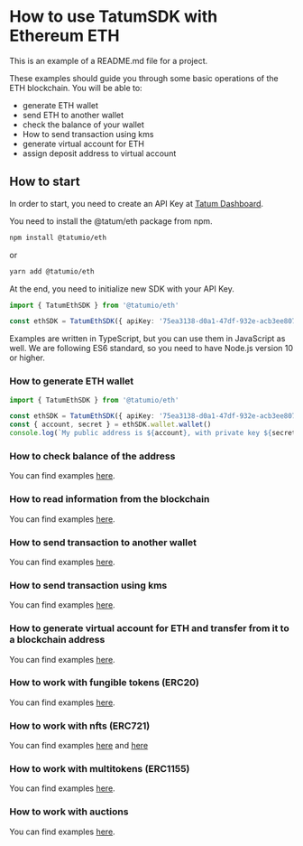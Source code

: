 # How to use TatumSDK with Ethereum ETH

This is an example of a README.md file for a project.

These examples should guide you through some basic operations of the ETH blockchain. You will be able to:

- generate ETH wallet
- send ETH to another wallet
- check the balance of your wallet
- How to send transaction using kms
- generate virtual account for ETH
- assign deposit address to virtual account

## How to start

In order to start, you need to create an API Key at [Tatum Dashboard](https://dashboard.tatum.io).

You need to install the @tatum/eth package from npm.

```bash
npm install @tatumio/eth
```

or

```bash
yarn add @tatumio/eth
```

At the end, you need to initialize new SDK with your API Key.

```typescript
import { TatumEthSDK } from '@tatumio/eth'

const ethSDK = TatumEthSDK({ apiKey: '75ea3138-d0a1-47df-932e-acb3ee807dab' })
```

Examples are written in TypeScript, but you can use them in JavaScript as well. We are following ES6 standard, so you
need to have Node.js version 10 or higher.

### How to generate ETH wallet

```typescript
import { TatumEthSDK } from '@tatumio/eth'

const ethSDK = TatumEthSDK({ apiKey: '75ea3138-d0a1-47df-932e-acb3ee807dab' })
const { account, secret } = ethSDK.wallet.wallet()
console.log(`My public address is ${account}, with private key ${secret}.`)
```

### How to check balance of the address

You can find examples [here](./src/app/eth.balance.example.ts).

### How to read information from the blockchain

You can find examples [here](./src/app/eth.blockchain.example.ts).

### How to send transaction to another wallet

You can find examples [here](./src/app/eth.tx.example.ts).

### How to send transaction using kms

You can find examples [here](./src/app/eth.kms.example.ts).

### How to generate virtual account for ETH and transfer from it to a blockchain address

You can find examples [here](./src/app/eth.virtualAccount.example.ts).

### How to work with fungible tokens (ERC20)

You can find examples [here](./src/app/eth.erc20.example.ts).

### How to work with nfts (ERC721)

You can find examples [here](./src/app/eth.nft.example.ts) and [here](./src/app/eth.nft.express.mint.example.ts)

### How to work with multitokens (ERC1155)

You can find examples [here](./src/app/eth.multitoken.example.ts).

### How to work with auctions

You can find examples [here](./src/app/eth.auction.example.ts).

